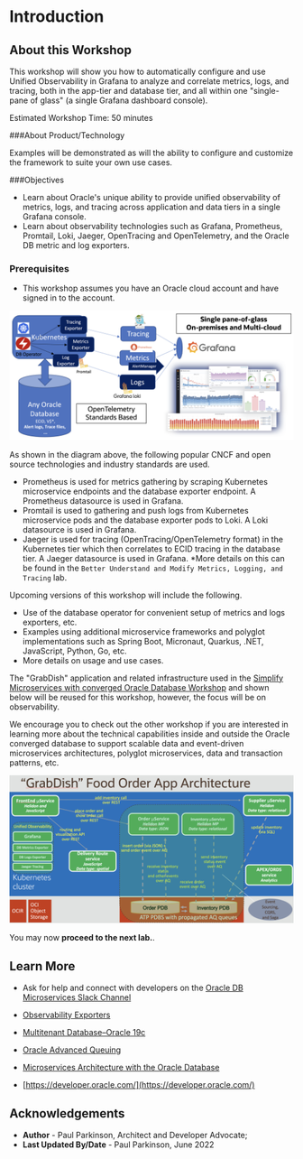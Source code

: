 # Introduction

## About this Workshop

This workshop will show you how to automatically configure and use Unified Observability in Grafana to analyze and correlate metrics, logs, and tracing, both in the app-tier and database tier, and all within one "single-pane of glass" (a single Grafana dashboard console).

Estimated Workshop Time: 50 minutes

###About Product/Technology

Examples will be demonstrated as will the ability to configure and customize the framework to suite your own use cases. 

###Objectives

- Learn about Oracle's unique ability to provide unified observability of metrics, logs, and tracing across application and data tiers in a single Grafana console.
- Learn about observability technologies such as Grafana, Prometheus, Promtail, Loki, Jaeger, OpenTracing and OpenTelemetry, and the Oracle DB metric and log exporters.

### Prerequisites

- This workshop assumes you have an Oracle cloud account and have signed in to the account.


![Unified Observability](./images/unified-observability.png " ")

As shown in the diagram above, the following popular CNCF and open source technologies and industry standards are used.
 - Prometheus is used for metrics gathering by scraping Kubernetes microservice endpoints and the database exporter endpoint. A Prometheus datasource is used in Grafana.
 - Promtail is used to gathering and push logs from Kubernetes microservice pods and the database exporter pods to Loki. A Loki datasource is used in Grafana.
 - Jaeger is used for tracing (OpenTracing/OpenTelemetry format) in the Kubernetes tier which then correlates to ECID tracing in the database tier. A Jaeger datasource is used in Grafana.
    *More details on this can be found in the `Better Understand and Modify Metrics, Logging, and Tracing` lab.

 Upcoming versions of this workshop will include the following.
 - Use of the database operator for convenient setup of metrics and logs exporters, etc.
 - Examples using additional microservice frameworks and polyglot implementations such as Spring Boot, Micronaut, Quarkus, .NET, JavaScript, Python, Go, etc. 
 - More details on usage and use cases.

The "GrabDish" application and related infrastructure used in the [Simplify Microservices with converged Oracle Database Workshop](http://bit.ly/simplifymicroservices) and shown below will be reused for this workshop, however, the focus will be on observability. 

We encourage you to check out the other workshop if you are interested in learning more about the technical capabilities inside and outside the Oracle converged database to support scalable data and event-driven microservices architectures, polyglot microservices, data and transaction patterns, etc.

![Grabdish Architecture](./images/architecture.png " ")


You may now **proceed to the next lab.**.

## Learn More

* Ask for help and connect with developers on the [Oracle DB Microservices Slack Channel](https://bit.ly/oracle-db-microservices-help-slack)

* [Observability Exporters](https://github.com/oracle/oracle-db-appdev-monitoring)
* [Multitenant Database–Oracle 19c](https://www.oracle.com/database/technologies/multitenant.html)
* [Oracle Advanced Queuing](https://docs.oracle.com/en/database/oracle/oracle-database/19/adque/aq-introduction.html)
* [Microservices Architecture with the Oracle Database](https://www.oracle.com/technetwork/database/availability/trn5515-microserviceswithoracle-5187372.pdf)
* [https://developer.oracle.com/](https://developer.oracle.com/)

## Acknowledgements
* **Author** - Paul Parkinson, Architect and Developer Advocate;
* **Last Updated By/Date** - Paul Parkinson, June 2022

